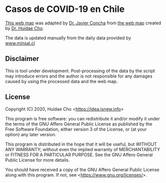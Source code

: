 # Casos de COVID-19 en Chile

[This web map](http://www.sci-solve.com/covid-19-Chile/index.html) was adapted by [Dr. Javier Concha](https://www.linkedin.com/in/javieralonsoconcha/) from [the web map](https://app.isnew.info/covid-19/) created by [Dr. Huidae Cho](https://hcho.isnew.info/).

The data is updated manually from the daily data provided by www.minsal.cl

## Disclaimer

This is tool under development. Post-processing of the data by the script may introduce errors and the author is not responsible for any damages caused by using the processed data and the web map.

## License

Copyright (C) 2020, Huidae Cho <<https://idea.isnew.info>>

This program is free software: you can redistribute it and/or modify
it under the terms of the GNU Affero General Public License as
published by the Free Software Foundation, either version 3 of the
License, or (at your option) any later version.

This program is distributed in the hope that it will be useful,
but WITHOUT ANY WARRANTY; without even the implied warranty of
MERCHANTABILITY or FITNESS FOR A PARTICULAR PURPOSE.  See the
GNU Affero General Public License for more details.

You should have received a copy of the GNU Affero General Public License
along with this program.  If not, see <<https://www.gnu.org/licenses/>>.
